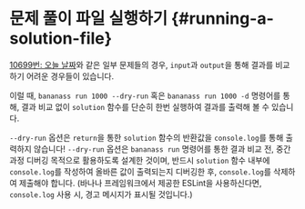 # 문제 풀이 파일 실행하기 {#running-a-solution-file}

[10699번: 오늘 날짜](https://www.acmicpc.net/problem/10699)와 같은 일부 문제들의 경우, `input`과 `output`을 통해 결과를 비교하기 어려운 경우들이 있습니다.

이럴 때, `bananass run 1000 --dry-run` 혹은 `bananass run 1000 -d` 명령어를 통해, 결과 비교 없이 `solution` 함수를 단순히 한번 실행하여 결과를 출력해 볼 수 있습니다.

`--dry-run` 옵션은 `return`을 통한 `solution` 함수의 반환값을 `console.log`를 통해 출력하지 않습니다! `--dry-run` 옵션은 `bananass run` 명령어를 통한 결과 비교 전, 중간 과정 디버깅 목적으로 활용하도록 설계한 것이며, 반드시 `solution` 함수 내부에 `console.log`를 작성하여 올바른 값이 출력되는지 디버깅한 후, `console.log`를 삭제하여 제출해야 합니다. (바나나 프레임워크에서 제공한 ESLint을 사용하신다면, `console.log` 사용 시, 경고 메시지가 표시될 것입니다.)
